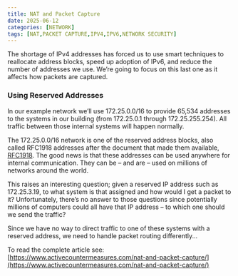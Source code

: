 ```yaml
---
title: NAT and Packet Capture
date: 2025-06-12
categories: [NETWORK]
tags: [NAT,PACKET CAPTURE,IPV4,IPV6,NETWORK SECURITY]
---
```


The shortage of IPv4 addresses has forced us to use smart techniques to reallocate address blocks, speed up adoption of IPv6, and reduce the number of addresses we use. We’re going to focus on this last one as it affects how packets are captured.

### Using Reserved Addresses
In our example network we’ll use 172.25.0.0/16 to provide 65,534 addresses to the systems in our building (from 172.25.0.1 through 172.25.255.254). All traffic between those internal systems will happen normally.

The 172.25.0.0/16 network is one of the reserved address blocks, also called RFC1918 addresses after the document that made them available, [RFC1918](https://www.rfc-editor.org/info/rfc1918). The good news is that these addresses can be used anywhere for internal communication. They can be – and are – used on millions of networks around the world.

This raises an interesting question; given a reserved IP address such as 172.25.3.19, to what system is that assigned and how would I get a packet to it? Unfortunately, there’s no answer to those questions since potentially millions of computers could all have that IP address – to which one should we send the traffic?

Since we have no way to direct traffic to one of these systems with a reserved address, we need to handle packet routing differently... 

To read the complete article see:  
[https://www.activecountermeasures.com/nat-and-packet-capture/](https://www.activecountermeasures.com/nat-and-packet-capture/) 